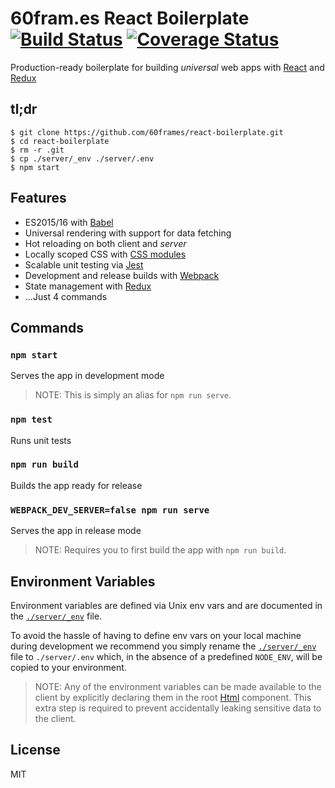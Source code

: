 # 60fram.es React Boilerplate [![Build Status](https://travis-ci.org/60frames/react-boilerplate.svg?branch=master)](https://travis-ci.org/60frames/react-boilerplate) [![Coverage Status](https://coveralls.io/repos/github/60frames/react-boilerplate/badge.svg?branch=master)](https://coveralls.io/github/60frames/react-boilerplate?branch=master)

Production-ready boilerplate for building *universal* web apps with [React](https://github.com/facebook/react) and [Redux](https://github.com/reactjs/redux)

## tl;dr

```
$ git clone https://github.com/60frames/react-boilerplate.git
$ cd react-boilerplate
$ rm -r .git
$ cp ./server/_env ./server/.env
$ npm start
```

## Features

- ES2015/16 with [Babel](https://github.com/babel/babel)
- Universal rendering with support for data fetching
- Hot reloading on both client and *server*
- Locally scoped CSS with [CSS modules](https://github.com/css-modules)
- Scalable unit testing via [Jest](https://github.com/facebook/jest)
- Development and release builds with [Webpack](https://github.com/webpack/webpack)
- State management with [Redux](https://github.com/reactjs/redux)
- ...Just 4 commands

## Commands

### `npm start`

Serves the app in development mode

> NOTE: This is simply an alias for `npm run serve`.

### `npm test`

Runs unit tests

### `npm run build`

Builds the app ready for release

### `WEBPACK_DEV_SERVER=false npm run serve`

Serves the app in release mode

> NOTE: Requires you to first build the app with `npm run build`.

## Environment Variables

Environment variables are defined via Unix env vars and are documented in the [`./server/_env`](server/_env) file.

To avoid the hassle of having to define env vars on your local machine during development we recommend you simply rename the [`./server/_env`](server/_env) file to `./server/.env` which, in the absence of a predefined `NODE_ENV`, will be copied to your environment.

> NOTE: Any of the environment variables can be made available to the client by explicitly declaring them in the root [Html](src/components/html/Html.js) component. This extra step is required to prevent accidentally leaking sensitive data to the client.

## License
MIT
